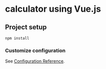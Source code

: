 # calculator using Vue.js

## Project setup
```
npm install
```

### Customize configuration
See [Configuration Reference](https://cli.vuejs.org/config/).
